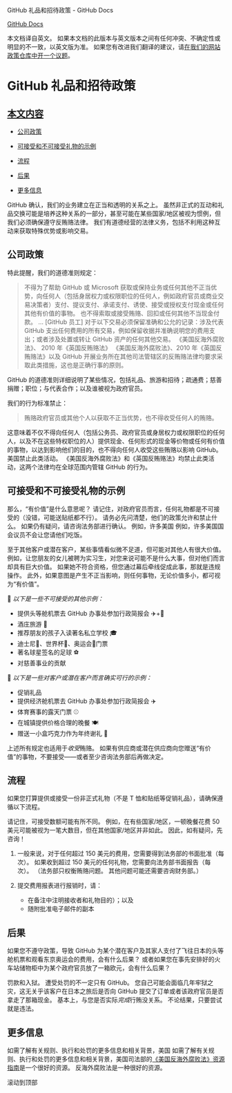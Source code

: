 GitHub 礼品和招待政策 - GitHub Docs

[](/cn)[GitHub Docs](/cn)

本文档译自英文。 如果本文档的此版本与英文版本之间有任何冲突、不确定性或明显的不一致，以英文版为准。 如果您有改进我们翻译的建议，请[在我们的网站政策仓库中开一个议题](https://github.com/github/site-policy/issues)。

GitHub 礼品和招待政策
==========

[本文内容](/github/site-policy/github-gifts-and-entertainment-policy#in-this-article)
----------

* [公司政策](#company-policies)

* [可接受和不可接受礼物的示例](#examples-of-acceptable-and-unacceptable-gifts)

* [流程](#process)

* [后果](#consequences)

* [更多信息](#more-information)

GitHub 确认，我们的业务建立在正当和透明的关系之上。 虽然非正式的互动和礼品交换可能是培养这种关系的一部分，甚至可能在某些国家/地区被视为惯例，但我们必须确保遵守反贿赂法律。 我们有道德经营的法律义务，包括不利用这种互动来获取特殊优势或影响交易。

[](#company-policies)公司政策
----------

特此提醒，我们的道德准则规定：

>
>
> 不得为了帮助 GitHub 或 Microsoft 获取或保持业务或任何其他不正当优势，向任何人（包括身居权力或权限职位的任何人，例如政府官员或商业交易决策者）支付、提议支付、承诺支付、诱使、接受或授权支付现金或任何其他有价值的事物。 也不得索取或接受贿赂、回扣或任何其他不当现金付款。 ... [GitHub 员工] 对于以下交易必须保留准确和公允的记录：涉及代表 GitHub 支出任何费用的所有交易，例如保留收据并准确说明您的费用支出；或者涉及处置或转让 GitHub 资产的任何其他交易。 《美国反海外腐败法》、 2010 年《英国反贿赂法》 《美国反海外腐败法》、2010 年《英国反贿赂法》以及 GitHub 开展业务所在其他司法管辖区的反贿赂法律均要求采取此类措施，这也是正确行事的原则。
>
>

GitHub 的道德准则详细说明了某些情况，包括礼品、旅游和招待；疏通费；慈善捐赠；职位；与代表合作；以及谁被视为政府官员。

我们的行为标准禁止：

>
>
> 贿赂政府官员或其他个人以获取不正当优势，也不得收受任何人的贿赂。
>
>

这意味着不仅不得向任何人（包括公务员、政府官员或身居权力或权限职位的任何人，以及不在这些特权职位的人）提供现金、任何形式的现金等价物或任何有价值的事物，以达到影响他们的目的，也不得向任何人收受这些贿赂以影响 GitHub。 美国禁止此类活动。 《美国反海外腐败法》和《英国反贿赂法》均禁止此类活动，这两个法律均在全球范围内管辖 GitHub 的行为。

[](#examples-of-acceptable-and-unacceptable-gifts)可接受和不可接受礼物的示例
----------

那么，“有价值”是什么意思呢？ 请记住，对政府官员而言，任何礼物都是不可接受的（没错，可能送贴纸都不行）。 请务必先问清楚，他们的政策允许和禁止什么。 如果仍有疑问，请咨询法务部进行确认。 例如，许多美国 例如，许多美国国会议员不会让您请他们吃饭。

至于其他客户或潜在客户，某些事情看似微不足道，但可能对其他人有很大价值。 例如，让您朋友的女儿被聘为实习生，对您来说可能不是什么大事，但对他们而言却具有巨大价值。 如果她不符合资格，但您通过幕后牵线促成此事，那就是违规操作。 此外，如果意图是产生不正当影响，则任何事物，无论价值多小，都可视为“有价值”。

🙅 *以下是一些不可接受的其他示例：*

* 提供头等舱机票去 GitHub 办事处参加行政简报会 ✈️+🍾
* 酒庄旅游 🍷
* 推荐朋友的孩子入读著名私立学校 🎓
* 迪士尼👸、世界杯🥅、奥运会🏅门票
* 著名球星签名的足球 ⚽️
* 对慈善事业的贡献

🙆 *以下是一些对客户或潜在客户而言确实可行的示例：*

* 促销礼品
* 提供经济舱机票去 GitHub 办事处参加行政简报会 ✈️
* 体育赛事的露天门票 ⚾️
* 在城镇提供价格合理的晚餐 🍽
* 赠送一小盒巧克力作为年终谢礼 🍫

上述所有规定也适用于*收受*贿赂。 如果有供应商或潜在供应商向您赠送“有价值”的事物，不要接受——或者至少咨询法务部后再做决定。

[](#process)流程
----------

如果您打算提供或接受一份非正式礼物（不是 T 恤和贴纸等促销礼品），请确保遵循以下流程。

请记住，可接受数额可能有所不同。 例如，在有些国家/地区，一顿晚餐花费 50 美元可能被视为一笔大数目，但在其他国家/地区并非如此。 因此，如有疑问，先咨询！

1. 一般来说，对于任何超过 150 美元的费用，您需要得到法务部的书面批准（每次）。 如果收到超过 150 美元的任何礼物，您需要向法务部书面报告（每次）。 （法务部只权衡贿赂问题。 其他问题可能还需要咨询财务部。）

2. 提交费用报表进行报销时，请：

   * 在备注中注明接收者和礼物目的）；以及
   * 随附批准电子邮件的副本

[](#consequences)后果
----------

如果您不遵守政策，导致 GitHub 为某个潜在客户及其家人支付了飞往日本的头等舱机票和观看东京奥运会的费用，会有什么后果？ 或者如果您在事先安排好的火车站储物柜中为某个政府官员放了一箱欧元，会有什么后果？

罚款和入狱。 遭受处罚的不一定只有 GitHub。 您自己可能会面临几年牢狱之灾，这无关乎该客户在日本之旅后是否向 GitHub 提交了订单或者该政府官员是否拿走了那箱现金。 基本上，与您是否实际*完成*行贿没关系。 不论结果，只要尝试就是违法。

[](#more-information)更多信息
----------

如需了解有关规则、执行和处罚的更多信息和相关背景，美国 如需了解有关规则、执行和处罚的更多信息和相关背景，美国司法部的[《美国反海外腐败法》资源指南](https://www.justice.gov/sites/default/files/criminal-fraud/legacy/2015/01/16/guide.pdf)是一个很好的资源。 反海外腐败法是一种很好的资源。

滚动到顶部
